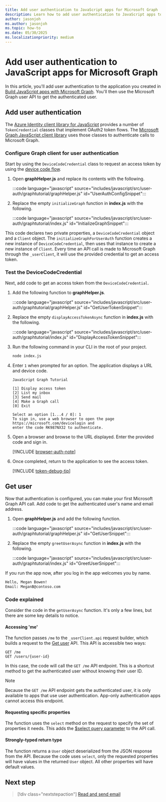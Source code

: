 ```yaml
---
title: Add user authentication to JavaScript apps for Microsoft Graph
description: Learn how to add user authentication to JavaScript apps to call Microsoft Graph
author: jasonjoh
ms.author: jasonjoh
ms.topic: how-to
ms.date: 05/30/2025
ms.localizationpriority: medium
---
```


# Add user authentication to JavaScript apps for Microsoft Graph

In this article, you'll add user authentication to the application you created in [Build JavaScript apps with Microsoft Graph](javascript.md). You'll then use the Microsoft Graph user API to get the authenticated user.

## Add user authentication

The [Azure Identity client library for JavaScript](https://www.npmjs.com/package/@azure/identity) provides a number of `TokenCredential` classes that implement OAuth2 token flows. The [Microsoft Graph JavaScript client library](https://www.npmjs.com/package/@microsoft/microsoft-graph-client) uses those classes to authenticate calls to Microsoft Graph.

### Configure Graph client for user authentication

Start by using the `DeviceCodeCredential` class to request an access token by using the [device code flow](/azure/active-directory/develop/v2-oauth2-device-code).

1. Open **graphHelper.js** and replace its contents with the following.

    :::code language="javascript" source="includes/javascript/src/user-auth/graphtutorial/graphHelper.js" id="UserAuthConfigSnippet":::

1. Replace the empty `initializeGraph` function in **index.js** with the following.

    :::code language="javascript" source="includes/javascript/src/user-auth/graphtutorial/index.js" id="InitializeGraphSnippet":::

This code declares two private properties, a `DeviceCodeCredential` object and a `Client` object. The `initializeGraphForUserAuth` function creates a new instance of `DeviceCodeCredential`, then uses that instance to create a new instance of `Client`. Every time an API call is made to Microsoft Graph through the `_userClient`, it will use the provided credential to get an access token.

### Test the DeviceCodeCredential

Next, add code to get an access token from the `DeviceCodeCredential`.

1. Add the following function to **graphHelper.js**.

    :::code language="javascript" source="includes/javascript/src/user-auth/graphtutorial/graphHelper.js" id="GetUserTokenSnippet":::

1. Replace the empty `displayAccessTokenAsync` function in **index.js** with the following.

    :::code language="javascript" source="includes/javascript/src/user-auth/graphtutorial/index.js" id="DisplayAccessTokenSnippet":::

1. Run the following command in your CLI in the root of your project.

    ```bash
    node index.js
    ```

1. Enter `1` when prompted for an option. The application displays a URL and device code.

    ```Shell
    JavaScript Graph Tutorial

    [1] Display access token
    [2] List my inbox
    [3] Send mail
    [4] Make a Graph call
    [0] Exit

    Select an option [1...4 / 0]: 1
    To sign in, use a web browser to open the page https://microsoft.com/devicelogin and
    enter the code RK987NX32 to authenticate.
    ```

1. Open a browser and browse to the URL displayed. Enter the provided code and sign in.

    [!INCLUDE [browser-auth-note](includes/shared/browser-auth-note.md)]

1. Once completed, return to the application to see the access token.

    [!INCLUDE [token-debug-tip](includes/shared/token-debug-tip.md)]

## Get user

Now that authentication is configured, you can make your first Microsoft Graph API call. Add code to get the authenticated user's name and email address.

1. Open **graphHelper.js** and add the following function.

    :::code language="javascript" source="includes/javascript/src/user-auth/graphtutorial/graphHelper.js" id="GetUserSnippet":::

1. Replace the empty `greetUserAsync` function in **index.js** with the following.

    :::code language="javascript" source="includes/javascript/src/user-auth/graphtutorial/index.js" id="GreetUserSnippet":::

If you run the app now, after you log in the app welcomes you by name.

```bash
Hello, Megan Bowen!
Email: MeganB@contoso.com
```

### Code explained

Consider the code in the `getUserAsync` function. It's only a few lines, but there are some key details to notice.

#### Accessing 'me'

The function passes `/me` to the `_userClient.api` request builder, which builds a request to the [Get user](/graph/api/user-get) API. This API is accessible two ways:

```http
GET /me
GET /users/{user-id}
```

In this case, the code will call the `GET /me` API endpoint. This is a shortcut method to get the authenticated user without knowing their user ID.

> [!NOTE]
> Because the `GET /me` API endpoint gets the authenticated user, it is only available to apps that use user authentication. App-only authentication apps cannot access this endpoint.

#### Requesting specific properties

The function uses the `select` method on the request to specify the set of properties it needs. This adds the [$select query parameter](/graph/query-parameters#select-parameter) to the API call.

#### Strongly-typed return type

The function returns a `User` object deserialized from the JSON response from the API. Because the code uses `select`, only the requested properties will have values in the returned `User` object. All other properties will have default values.

## Next step

> [!div class="nextstepaction"]
> [Read and send email](javascript-email.md)
